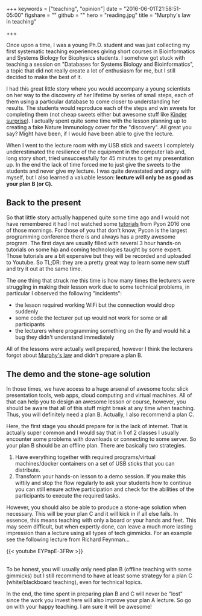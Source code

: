 +++
keywords = ["teaching", "opinion"]
date = "2016-06-01T21:58:51-05:00"
figshare = ""
github = ""
hero = "reading.jpg"
title = "Murphy's law in teaching"

+++

Once upon a time, I was a young Ph.D. student and was just collecting my
first systematic teaching experiences giving short courses in Bioinformatics
and Systems Biology for Biophysics students. I somehow got stuck with teaching
a session on "Databases for Systems Biology and Bioinformatics", a topic that
did not really create a lot of enthusiasm for me, but I still decided to make
the best of it.

I had this great little story where you would accompany a young
scientists on her way to the discovery of her lifetime by series of small steps,
each of them using a particular database to come closer to understanding her
results. The students would reproduce each of the steps and win sweets for
completing them (not cheap sweets either but awesome stuff like
[Kinder surprise](https://en.wikipedia.org/wiki/Kinder_Surprise)). I actually
spent quite some time with the lesson planning up to creating a fake Nature
Immunology cover for the "discovery". All great you say? Might have been, if I
would have been able to give the lecture.

When I went to the lecture room with my USB stick and sweets I completely
underestimated the resilience of the equipment in the computer lab and, long
story short, tried unsuccessfully for 45 minutes to get my presentation up. In
the end the lack of time forced me to just give the sweets to the students
and never give my lecture. I was quite devastated and angry with myself, but I
also learned a valuable lesson: **lecture will only be as good as your plan B
(or C).**

## Back to the present

So that little story actually happened quite some time ago and I would not have
remembered it had I not watched some [tutorials](https://www.youtube.com/channel/UCwTD5zJbsQGJN75MwbykYNw)
from Pyon 2016 one of those mornings.
For those of you that don't know, Pycon is the largest
programming conference there is and always has a pretty awesome program. The
first days are usually filled with several 3 hour hands-on tutorials on some hip and coming
technologies taught by some expert. Those tutorials are a bit expensive but they
will be recorded and uploaded to Youtube. So TL;DR: they are a pretty great
way to learn some new stuff and try it out at the same time.

The one thing that struck me this time is how many times the lecturers were
struggling in making their lesson work due to some technical problems, in
particular I observed the following "incidents":

- the lesson required working WiFi but the connection would drop suddenly
- some code the lecturer put up would not work for some or all participants
- the lecturers where programming something on the fly and would hit a bug
  they didn't understand immediately

All of the lessons were actually well prepared, however I think the lecturers
forgot about [Murphy's law](https://en.wikipedia.org/wiki/Murphy%27s_law) and
didn't prepare a plan B.

## The demo and the stone-age solution

In those times, we have access to a huge arsenal of awesome tools: slick
presentation tools, web apps, cloud computing and virtual machines. All of
that can help you to design an awesome lesson or course, however, you should be
aware that all of this stuff might break at any time when teaching. Thus, you
will definitely need a plan B. Actually, I also recommend a plan C.

Here, the first stage you should prepare for is the lack of internet. That is actually
super common and I would say that in 1 of 2 classes I usually encounter some
problems with downloads or connecting to some server. So your plan B should be an
offline plan. There are basically two strategies.

1. Have everything together with required programs/virtual
  machines/docker containers on a set of USB sticks that you can distribute.
2. Transform your hands-on lesson to a demo session. If you make
  this wittily and stop the flow regularly to ask your students how to continue
  you can still ensure active participation and check for the abilities of the
  participants to execute the required tasks.

However, you should also be able to produce a stone-age solution when necessary.
This will be your plan C and it will kick in if all else fails. In essence, this
means teaching with only a board or your hands and feet. This may seem difficult,
but when expertly done, can leave a much more lasting impression than a lecture
using all types of tech gimmicks. For an example see the following lecture from
Richard Feynman...

{{< youtube EYPapE-3FRw >}}

<br>
To be honest, you will usually only need plan B (offline teaching with some
gimmicks) but I still recommend to have at least some strategy for a plan C
(white/blackboard teaching), even for technical topics.

In the end, the time spent in preparing plan B and C will never be "lost" since
the work you invest here will also improve your plan A lecture. So go on with
your happy teaching. I am sure it will be awesome!
